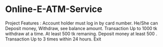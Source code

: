 # Online-E-ATM-Service
Project Features : Account holder must log in by card number.  He/She can Deposit money, Withdraw, see balance amount.  Transaction Up to 1000 tk withdraw at a time.  At least 500 tk remaning.  Deposit money at least 500 .  Transaction Up to 3 times within 24 hours.  Exit
